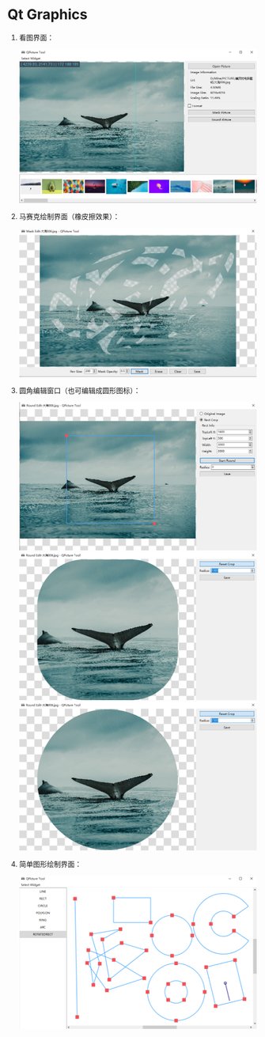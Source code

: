 # Qt Graphics

1. 看图界面：

   <div align=center><img src="docs/ImageView.png"></div>
2. 马赛克绘制界面（橡皮擦效果）：

   <div align=center><img src="docs/MaskEdit.png"></div>
3. 圆角编辑窗口（也可编辑成圆形图标）：

   <div align=center><img src="docs/RoundEdit_1.png"></div> 
   <div align=center><img src="docs/RoundEdit_2.png"></div> 
   <div align=center><img src="docs/RoundEdit_3.png"></div> 
4. 简单图形绘制界面：

   <div align=center><img src="docs/DrawScene.png"></div>
